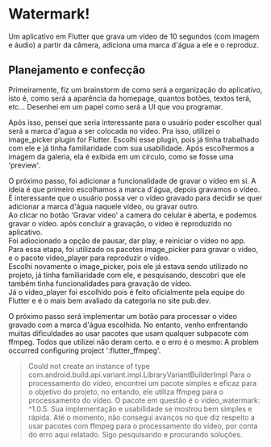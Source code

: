 # Watermark!
Um aplicativo em Flutter que grava um vídeo de 10 segundos (com imagem e áudio) a partir da câmera, adiciona uma marca d'água a ele e o reproduz.

## Planejamento e confecção
Primeiramente, fiz um brainstorm de como será a organização do aplicativo, isto é, como será a aparência da homepage, quantos botões, textos terá, etc... Desenhei em um papel como será a UI que vou programar.  

Após isso, pensei que seria interessante para o usuário poder escolher qual será a marca d'agua a ser colocada no vídeo. Pra isso, utilizei o image_picker plugin for Flutter. Escolhi esse plugin, pois já tinha trabalhado 
com ele e já tinha familiaridade com sua usabilidade. Após escolhermos a imagem da galeria, ela é exibida em um círculo, como se fosse uma 'preview'.  

O próximo passo, foi adicionar a funcionalidade de gravar o vídeo em si. A ideia é que primeiro escolhamos a marca d'água, depois gravamos o vídeo.  
É interessante que o usuário possa ver o vídeo gravado para decidir se quer adicionar a marca d'água naquele vídeo, ou gravar outro.  
Ao clicar no botão 'Gravar vídeo' a camera do celular é aberta, e podemos gravar o vídeo. após concluir a gravação, o vídeo é reproduzido no aplicativo.   
Foi adiocionado a opção de pausar, dar play, e reiniciar o vídeo no app.  
Para essa etapa, foi utilizado os pacotes image_picker para gravar o vídeo, e o pacote video_player para reproduzir o vídeo.  
Escolhi novamente o image_picker, pois ele já estava sendo utilizado no projeto, já tinha familiaridade com ele, e pesquisando, descobri que ele também tinha funcionalidades para gravação de vídeo.  
Já o video_player foi escolhido pois é feito oficialmente pela equipe do Flutter e é o mais bem avaliado da categoria no site pub.dev.

O próximo passo será implementar um botão para processar o vídeo gravado com a marca d'água escolhida. No entanto, venho enfrentando muitas dificuldades ao usar pacotes que usam qualquer subpacote com ffmpeg. Todos que utilizei não deram certo. e o erro é o mesmo: A problem occurred configuring project ':flutter_ffmpeg'.
> Could not create an instance of type com.android.build.api.variant.impl.LibraryVariantBuilderImpl
Para o processamento do vídeo, encontrei um pacote simples e eficaz para o objetivo do projeto, no entando, ele utiliza ffmpeg para o processamento do vídeo.
O pacote em questão é o video_watermark: ^1.0.5. Sua implementação e usabilidade se mostrou bem simples e rápida.
Até o momento, não consegui avanços no que diz respeito a usar pacotes com ffmpeg para o processamento do vídeo, por conta do erro aqui relatado. Sigo pesquisando e procurando soluções.

